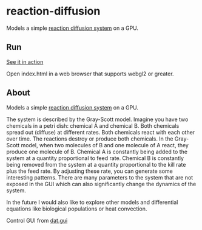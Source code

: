 # reaction-diffusion
Models a simple [reaction diffusion system](https://en.wikipedia.org/wiki/Reaction%E2%80%93diffusion_system) on a GPU.

## Run

[See it in action](https://lemmingapex.github.io/reaction-diffusion/)

Open index.html in a web browser that supports webgl2 or greater.

## About

Models a simple [reaction diffusion system](https://en.wikipedia.org/wiki/Reaction%E2%80%93diffusion_system) on a GPU.

The system is described by the Gray-Scott model. Imagine you have two chemicals in a petri dish: chemical A and chemical B.  Both chemicals spread out (diffuse) at different rates.  Both chemicals react with each other over time.  The reactions destroy or produce both chemicals.  In the Gray-Scott model, when two molecules of B and one molecule of A react, they produce one molecule of B.  Chemical A is constantly being added to the system at a quantity proportional to feed rate.  Chemical B is constantly being removed from the system at a quantity proportional to the kill rate plus the feed rate.  By adjusting these rate, you can generate some interesting patterns.  There are many parameters to the system that are not exposed in the GUI which can also significantly change the dynamics of the system.

In the future I would also like to explore other models and differential equations like biological populations or heat convection.

Control GUI from [dat.gui](https://github.com/dataarts/dat.gui)
